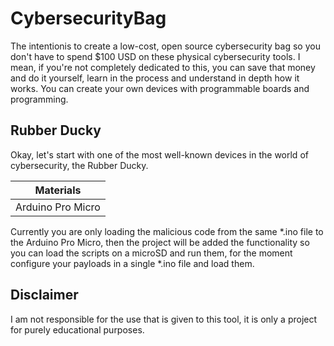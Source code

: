 ﻿# CybersecurityBag

The intentionis to create a low-cost, open source cybersecurity bag so you don't have to spend $100 USD on these physical cybersecurity tools. I mean, if you're not completely dedicated to this, you can save that money and do it yourself, learn in the process and understand in depth how it works. You can create your own devices with programmable boards and programming.

## Rubber Ducky

Okay, let's start with one of the most well-known devices in the world of cybersecurity, the Rubber Ducky.

| Materials
| ----------
| Arduino Pro Micro

Currently you are only loading the malicious code from the same *.ino file to the Arduino Pro Micro, then the project will be added the functionality so you can load the scripts on a microSD and run them, for the moment configure your payloads in a single *.ino file and load them.

## Disclaimer
 I am not responsible for the use that is given to this tool, it is only a project for purely educational purposes.
